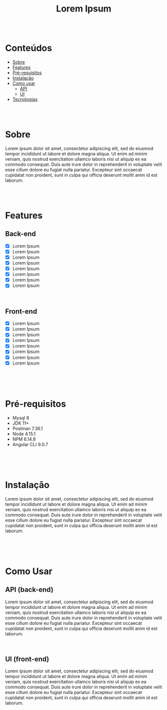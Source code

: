 <h1 align="center">Lorem Ipsum</h1>

</br></br>

Conteúdos
=================
<!--ts-->
   * [Sobre](#sobre)
   * [Features](#features)
   * [Pré-requisitos](#pre-requisitos)
   * [Instalação](#instalacao)     
   * [Como usar](#como-usar)  
       * [API](#api)     
       * [UI](#ui) 
   * [Tecnologias](#tecnologias)  
<!--te-->

</br></br>

<div id="sobre"></div>

# Sobre
<div>
<p align="left">Lorem ipsum dolor sit amet, consectetur adipiscing elit, sed do eiusmod tempor incididunt ut labore et dolore magna aliqua. Ut enim ad minim veniam, quis nostrud exercitation ullamco laboris nisi ut aliquip ex ea commodo consequat. Duis aute irure dolor in reprehenderit in voluptate velit esse cillum dolore eu fugiat nulla pariatur. Excepteur sint occaecat cupidatat non proident, sunt in culpa qui officia deserunt mollit anim id est laborum.</p>
</div>

</br></br>


<div id="features"></div>

# Features

## Back-end
- [x] Lorem Ipsum
- [x] Lorem Ipsum
- [x] Lorem Ipsum
- [x] Lorem Ipsum
- [x] Lorem Ipsum
- [x] Lorem Ipsum
- [x] Lorem Ipsum
- [x] Lorem Ipsum

</br>

## Front-end
- [x] Lorem Ipsum
- [x] Lorem Ipsum
- [x] Lorem Ipsum
- [x] Lorem Ipsum
- [x] Lorem Ipsum
- [x] Lorem Ipsum
- [x] Lorem Ipsum
- [x] Lorem Ipsum

</br></br></br>

<div id="pre-requisitos"></div>

# Pré-requisitos
<p align="left">
  <ul>
    <li>Mysql 8</li>
    <li>JDK 11+</li>
    <li>Postman 7.36.1</li>
    <li>Node 4.15.1</li>
    <li>NPM 6.14.8</li>
    <li>Angular CLI 9.0.7</li>
    </ul>
  </p>

  </br></br></br>

<div id="instalacao"></div>

# Instalação
<div>
<p align="left">Lorem ipsum dolor sit amet, consectetur adipiscing elit, sed do eiusmod tempor incididunt ut labore et dolore magna aliqua. Ut enim ad minim veniam, quis nostrud exercitation ullamco laboris nisi ut aliquip ex ea commodo consequat. Duis aute irure dolor in reprehenderit in voluptate velit esse cillum dolore eu fugiat nulla pariatur. Excepteur sint occaecat cupidatat non proident, sunt in culpa qui officia deserunt mollit anim id est laborum.</p>
</div>

</br></br></br>

<div id="como-usar"></div>

# Como Usar

<div id="api"></div>

## API (back-end)
<div>
<p align="left">Lorem ipsum dolor sit amet, consectetur adipiscing elit, sed do eiusmod tempor incididunt ut labore et dolore magna aliqua. Ut enim ad minim veniam, quis nostrud exercitation ullamco laboris nisi ut aliquip ex ea commodo consequat. Duis aute irure dolor in reprehenderit in voluptate velit esse cillum dolore eu fugiat nulla pariatur. Excepteur sint occaecat cupidatat non proident, sunt in culpa qui officia deserunt mollit anim id est laborum.</p> 
</div>

</br>

<div id="ui"></div>

## UI (front-end)
<div>
<p align="left">Lorem ipsum dolor sit amet, consectetur adipiscing elit, sed do eiusmod tempor incididunt ut labore et dolore magna aliqua. Ut enim ad minim veniam, quis nostrud exercitation ullamco laboris nisi ut aliquip ex ea commodo consequat. Duis aute irure dolor in reprehenderit in voluptate velit esse cillum dolore eu fugiat nulla pariatur. Excepteur sint occaecat cupidatat non proident, sunt in culpa qui officia deserunt mollit anim id est laborum.</p> 
<div>

</div>

</br></br>